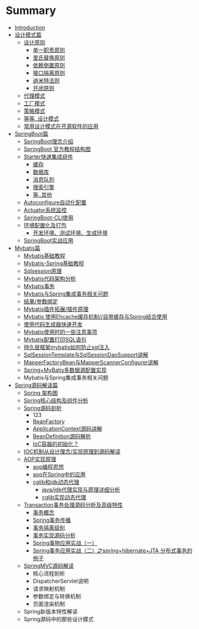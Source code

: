# Summary

* [Introduction](README.md)
* [设计模式篇](she-ji-mo-shi-pian.md)
  * [设计原则](she-ji-mo-shi-pian/she-ji-yuan-ze.md)
    * [单一职责原则](she-ji-mo-shi-pian/she-ji-yuan-ze/dan-yi-zhi-ze-yuan-ze.md)
    * [里氏替换原则](she-ji-mo-shi-pian/she-ji-yuan-ze/li-shi-ti-huan-yuan-ze.md)
    * [依赖倒置原则](she-ji-mo-shi-pian/she-ji-yuan-ze/yi-lai-dao-zhi-yuan-ze.md)
    * [接口隔离原则](she-ji-mo-shi-pian/she-ji-yuan-ze/jie-kou-ge-li-yuan-ze.md)
    * [迪米特法则](she-ji-mo-shi-pian/she-ji-yuan-ze/di-mi-te-fa-yuan-ze.md)
    * [开闭原则](she-ji-mo-shi-pian/she-ji-yuan-ze/kai-bi-yuan-ze.md)
  * [代理模式](she-ji-mo-shi-pian/dai-li-mo-shi.md)
  * [工厂模式](she-ji-mo-shi-pian/gong-chang-mo-shi.md)
  * [策略模式](she-ji-mo-shi-pian/ce-lve-mo-shi.md)
  * [等等..设计模式](she-ji-mo-shi-pian/qi-ta-xian-guan-de-she-ji-mo-shi.md)
  * [常用设计模式在开源软件的应用](she-ji-mo-shi-pian/chang-yong-she-ji-mo-shi-zai-kai-yuan-ruan-jian-de-ying-yong.md)
* [SpringBoot篇](springbootpian.md)
  * [SpringBoot理念介绍](springbootpian/springbootli-nian-jie-shao.md)
  * [SpringBoot 官方教程结构图](springbootpian/springboot-guan-fang-jiao-cheng-jie-gou-tu.md)
  * [Starter快速集成组件](springbootpian/starterkuai-su-ji-cheng-zu-jian.md)
    * [缓存](springbootpian/starterkuai-su-ji-cheng-zu-jian/huan-cun.md)
    * [数据库](springbootpian/starterkuai-su-ji-cheng-zu-jian/shu-ju-ku.md)
    * [消息队列](springbootpian/starterkuai-su-ji-cheng-zu-jian/xiao-xi-dui-lie.md)
    * [搜索引擎](springbootpian/starterkuai-su-ji-cheng-zu-jian/sou-suo-yin-qing.md)
    * [等..其他](springbootpian/starterkuai-su-ji-cheng-zu-jian/7b49-qi-ta.md)
  * [Autoconfigure自动化配置](springbootpian/autoconfigurezi-dong-hua-pei-zhi.md)
  * [Actuator系统监控](springbootpian/actuatorxi-tong-jian-kong.md)
  * [SpringBoot-CLI使用](springbootpian/springboot-clishi-yong.md)
  * [环境配置化及打包](springbootpian/huan-jing-pei-zhi-hua-ji-da-bao.md)
    * [开发环境、测试环境、生成环境](springbootpian/huan-jing-pei-zhi-hua-ji-da-bao/kai-fa-huan-jing-3001-ce-shi-huan-jing-3001-sheng-cheng-huan-jing.md)
  * [SpringBoot实战应用](springbootpian/springbootshi-zhan-ying-yong.md)
* [Mybatis篇](mybatispian.md)
  * [Mybatis基础教程](mybatisji-chu-jiao-cheng.md)
  * [Mybatis-Spring基础教程](mybatis-springji-chu-jiao-cheng.md)
  * [Sqlsession原理](sqlsessionyuan-li.md)
  * [Mybatis代码架构分析](mybatisdai-ma-jia-gou-fen-xi.md)
  * [Mybatis事务](mybatisshi-wu.md)
  * [Mybatis与Spring集成事务相关问题](mybatisyu-spring-ji-cheng-shi-wu-xiang-guan-wen-ti.md)
  * [结果/参数绑定](jie-679c-can-shu-bang-ding.md)
  * [Mybatis插件拓展/插件原理](mybatischa-jian-tuo-zhan.md)
  * [Mybatis 使用Ehcache缓存机制//自带缓存与Spring结合使用](mybatis-shi-yong-ehcache-huan-cun-ji-zhi.md)
  * [使用代码生成器快速开发](shi-yong-dai-ma-sheng-cheng-qi-kuai-su-kai-fa.md)
  * [Mybatis使用时的一些注意事项](mybatisshi-yong-shi-de-yi-xie-zhu-yi-shi-xiang.md)
  * [Mybatis配置打印SQL语句](mybatispei-zhi-da-yin-sql-yu-ju.md)
  * [持久层框架mybatis如何防止sql注入](chi-jiu-ceng-kuang-jia-mybatis-ru-he-fang-zhi-sql-zhu-ru.md)
  * [SqlSessionTemplate与SqlSessionDaoSupport讲解](sqlsessiontemplateyu-sqlsessiondaosupport-jiang-jie.md)
  * [MapperFactoryBean与MapperScannerConfigurer讲解](mapperfactorybeanyu-mapperscannerconfigurer-jiang-jie.md)
  * [Spring+MyBatis多数据源配置实现](spring+mybatisduo-shu-ju-yuan-pei-zhi-shi-xian.md)
  * Mybatis与Spring集成事务相关问题
* [Spring源码解读篇](springyuan-ma-jie-du-pian.md)
  * [Spring 架构图](springyuan-ma-jie-du-pian/spring-jia-gou-tu.md)
  * [Spring核心结构及组件分析](springyuan-ma-jie-du-pian/springhe-xin-jie-gou-ji-zhu-jian-fen-xi.md)
  * [Spring源码剖析](springyuan-ma-jie-du-pian/springyuan-ma-pou-xi.md)
    * 123
    * [BeanFactory](springyuan-ma-jie-du-pian/springyuan-ma-pou-xi/beanfactoryyuan-ma-pou-xi.md)
    * [ApplicationContext源码讲解](springyuan-ma-jie-du-pian/springyuan-ma-pou-xi/applicationcontext.md)
    * [BeanDefinition源码解析](springyuan-ma-jie-du-pian/springyuan-ma-pou-xi/beandefinitionyuan-ma-jie-xi.md)
    * [IoC容器的初始化？](springyuan-ma-jie-du-pian/springyuan-ma-pou-xi/iocrong-qi-de-chu-shi-hua-ff1f.md)
  * [IOC机制从设计理念/实现原理到源码解读](springyuan-ma-jie-du-pian/iocji-zhi-cong-she-ji-li-nian-dao-yuan-ma-jie-du.md)
  * [AOP实现原理](springyuan-ma-jie-du-pian/aopshi-xian-yuan-li-ji-chang-jian-wu-qu.md)
    * [aop编程思想](springyuan-ma-jie-du-pian/aopshi-xian-yuan-li-ji-chang-jian-wu-qu/aopbian-cheng-si-xiang.md)
    * [aop在Spring中的应用](springyuan-ma-jie-du-pian/aopshi-xian-yuan-li-ji-chang-jian-wu-qu/aopzai-spring-zhong-de-ying-yong.md)
    * [cglib和jdk动态代理](springyuan-ma-jie-du-pian/aopshi-xian-yuan-li-ji-chang-jian-wu-qu/cglibhe-jdk-dong-tai-dai-li.md)
      * [java/jdk代理实现与原理详细分析](she-ji-mo-shi-pian/dai-li-mo-shi/javadai-li-shi-xian-yu-yuan-li-xiang-xi-fen-xi.md)
      * [cglib实现动态代理](she-ji-mo-shi-pian/dai-li-mo-shi/cglibshi-xian-dong-tai-dai-li.md)
  * [Transaction事务处理源码分析及高级特性](springyuan-ma-jie-du-pian/transactionshi-wu-chu-li-yuan-ma-fen-xi-ji-gao-ji-te-xing.md)
    * [事务概念](springyuan-ma-jie-du-pian/transactionshi-wu-chu-li-yuan-ma-fen-xi-ji-gao-ji-te-xing/shi-wu-gai-nian.md)
    * [Spring事务传播](springyuan-ma-jie-du-pian/transactionshi-wu-chu-li-yuan-ma-fen-xi-ji-gao-ji-te-xing/springshi-wu-chuan-bo.md)
    * [事务隔离级别](springyuan-ma-jie-du-pian/transactionshi-wu-chu-li-yuan-ma-fen-xi-ji-gao-ji-te-xing/shi-wu-ge-li-ji-bie.md)
    * [事务实现源码分析](springyuan-ma-jie-du-pian/transactionshi-wu-chu-li-yuan-ma-fen-xi-ji-gao-ji-te-xing/shi-wu-shi-xian-yuan-ma-fen-xi.md)
    * [Spring事物应用实战（一）](springyuan-ma-jie-du-pian/transactionshi-wu-chu-li-yuan-ma-fen-xi-ji-gao-ji-te-xing/shi-wu-ying-yong-shi-zhan-ff08-yi-ff09.md)
    * [Spring事务应用实战（二）之spring+hibernate+JTA 分布式事务的例子](springyuan-ma-jie-du-pian/transactionshi-wu-chu-li-yuan-ma-fen-xi-ji-gao-ji-te-xing/springshi-wu-ying-yongshi621828-4e8c29-zhi-spring-+-hibernate-+-jta-fen-bu-shi-shi-wu-de-li-zi.md)
  * [SpringMVC源码解读](springyuan-ma-jie-du-pian/springmvcyuan-ma-jie-du.md)
    * 核心流程剖析
    * DispatcherServlet说明
    * 请求映射机制
    * 参数绑定与转换机制
    * 页面渲染机制
  * Spring新版本特性解读
  * Spring源码中的那些设计模式

